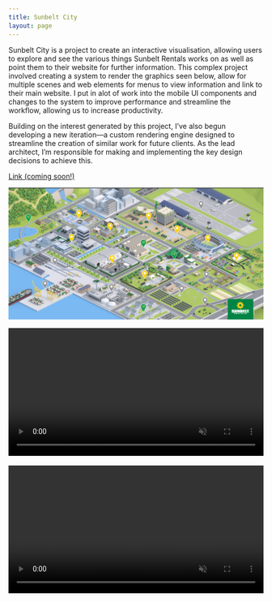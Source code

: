 ```yaml
---
title: Sunbelt City
layout: page
---
```


Sunbelt City is a project to create an interactive visualisation, allowing users to explore and see
the various things Sunbelt Rentals works on as well as point them to their website for further information. 
This complex project involved creating a system to render the graphics seen below, allow for multiple scenes 
and web elements for menus to view information and link to their main website. I put in alot of work into the 
mobile UI components and changes to the system to improve performance and streamline the workflow, allowing
us to increase productivity.

Building on the interest generated by this project, I’ve also begun developing a new iteration—a custom rendering engine 
designed to streamline the creation of similar work for future clients. As the lead architect, I’m responsible for 
making and implementing the key design decisions to achieve this.

[Link (coming soon!)](https://adam-jones.me)


![image](/assets/img/work/sunbelt/sunbelt_screenshot.png)

<video width="100%" controls autoplay loop muted>
  <source src="/assets/img/work/sunbelt/sunbelt_home_video.webm" type="video/webm">
  Your browser does not support the video tag.
</video>
<div style="margin-bottom: 1rem;"></div>
<video width="100%" controls autoplay loop muted>
  <source src="/assets/img/work/sunbelt/sunbelt_video.webm" type="video/webm">
  Your browser does not support the video tag.
</video>
